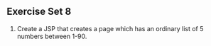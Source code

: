 ## Exercise Set 8

1. Create a JSP that creates a page which has an ordinary list of 5 numbers between 1-90.